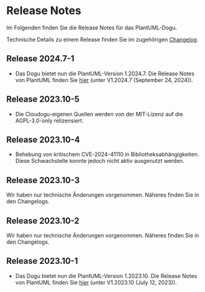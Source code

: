 # Release Notes

Im Folgenden finden Sie die Release Notes für das PlantUML-Dogu. 

Technische Details zu einem Release finden Sie im zugehörigen [Changelog](https://docs.cloudogu.com/de/docs/dogus/plantuml/CHANGELOG/).

## Release 2024.7-1

* Das Dogu bietet nun die PlantUML-Version 1.2024.7. Die Release Notes von PlantUML finden Sie [hier](https://plantuml.com/en/changes) (unter V1.2024.7 (September 24, 2024)).
## Release 2023.10-5

* Die Cloudogu-eigenen Quellen werden von der MIT-Lizenz auf die AGPL-3.0-only relizensiert.

## Release 2023.10-4

* Behebung von kritischem CVE-2024-41110 in Bibliotheksabhängigkeiten. Diese Schwachstelle konnte jedoch nicht aktiv ausgenutzt werden.

## Release 2023.10-3

Wir haben nur technische Änderungen vorgenommen. Näheres finden Sie in den Changelogs.

## Release 2023.10-2

Wir haben nur technische Änderungen vorgenommen. Näheres finden Sie in den Changelogs.

## Release 2023.10-1

* Das Dogu bietet nun die PlantUML-Version 1.2023.10. Die Release Notes von PlantUML finden Sie [hier](https://plantuml.com/en/changes) (unter V1.2023.10 (July 12, 2023)).
